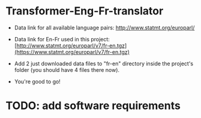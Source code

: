 # Transformer-Eng-Fr-translator
* Data link for all available language pairs: http://www.statmt.org/europarl/ 
* Data link for En-Fr used in this project: [http://www.statmt.org/europarl/v7/fr-en.tgz](https://www.statmt.org/europarl/v7/fr-en.tgz)

* Add 2 just downloaded data files to "fr-en" directory inside the project's folder (you should have 4 files there now).
* You're good to go!

# TODO: add software requirements 
